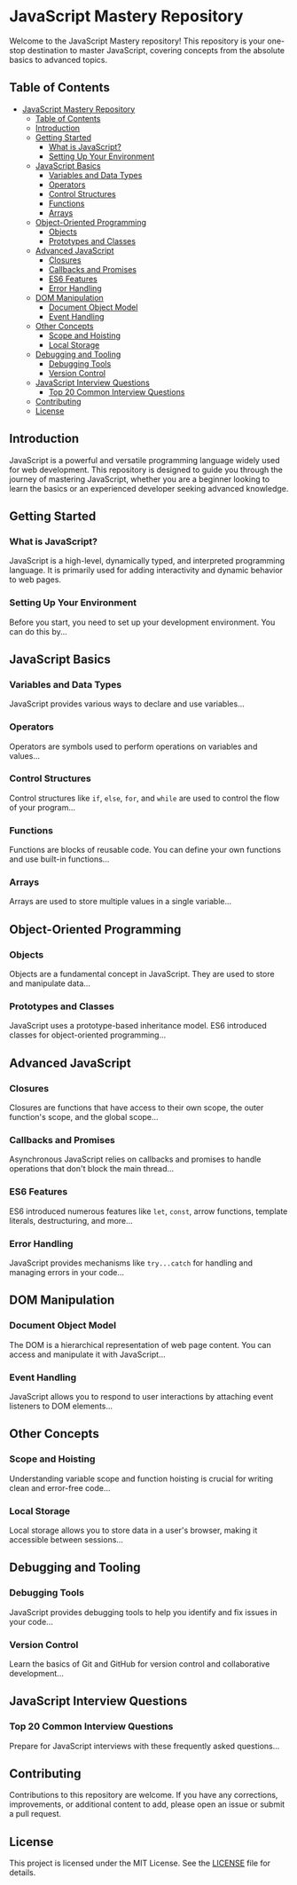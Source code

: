 
# JavaScript Mastery Repository

Welcome to the JavaScript Mastery repository! This repository is your one-stop destination to master JavaScript, covering concepts from the absolute basics to advanced topics.

## Table of Contents
- [JavaScript Mastery Repository](#javascript-mastery-repository)
  - [Table of Contents](#table-of-contents)
  - [Introduction](#introduction)
  - [Getting Started](#getting-started)
    - [What is JavaScript?](#what-is-javascript)
    - [Setting Up Your Environment](#setting-up-your-environment)
  - [JavaScript Basics](#javascript-basics)
    - [Variables and Data Types](#variables-and-data-types)
    - [Operators](#operators)
    - [Control Structures](#control-structures)
    - [Functions](#functions)
    - [Arrays](#arrays)
  - [Object-Oriented Programming](#object-oriented-programming)
    - [Objects](#objects)
    - [Prototypes and Classes](#prototypes-and-classes)
  - [Advanced JavaScript](#advanced-javascript)
    - [Closures](#closures)
    - [Callbacks and Promises](#callbacks-and-promises)
    - [ES6 Features](#es6-features)
    - [Error Handling](#error-handling)
  - [DOM Manipulation](#dom-manipulation)
    - [Document Object Model](#document-object-model)
    - [Event Handling](#event-handling)
  - [Other Concepts](#other-concepts)
    - [Scope and Hoisting](#scope-and-hoisting)
    - [Local Storage](#local-storage)
  - [Debugging and Tooling](#debugging-and-tooling)
    - [Debugging Tools](#debugging-tools)
    - [Version Control](#version-control)
  - [JavaScript Interview Questions](#javascript-interview-questions)
    - [Top 20 Common Interview Questions](#top-20-common-interview-questions)
  - [Contributing](#contributing)
  - [License](#license)

## Introduction
JavaScript is a powerful and versatile programming language widely used for web development. This repository is designed to guide you through the journey of mastering JavaScript, whether you are a beginner looking to learn the basics or an experienced developer seeking advanced knowledge.

## Getting Started
### What is JavaScript?
JavaScript is a high-level, dynamically typed, and interpreted programming language. It is primarily used for adding interactivity and dynamic behavior to web pages.

### Setting Up Your Environment
Before you start, you need to set up your development environment. You can do this by...

## JavaScript Basics
### Variables and Data Types
JavaScript provides various ways to declare and use variables...

### Operators
Operators are symbols used to perform operations on variables and values...

### Control Structures
Control structures like `if`, `else`, `for`, and `while` are used to control the flow of your program...

### Functions
Functions are blocks of reusable code. You can define your own functions and use built-in functions...

### Arrays
Arrays are used to store multiple values in a single variable...

## Object-Oriented Programming
### Objects
Objects are a fundamental concept in JavaScript. They are used to store and manipulate data...

### Prototypes and Classes
JavaScript uses a prototype-based inheritance model. ES6 introduced classes for object-oriented programming...

## Advanced JavaScript
### Closures
Closures are functions that have access to their own scope, the outer function's scope, and the global scope...

### Callbacks and Promises
Asynchronous JavaScript relies on callbacks and promises to handle operations that don't block the main thread...

### ES6 Features
ES6 introduced numerous features like `let`, `const`, arrow functions, template literals, destructuring, and more...

### Error Handling
JavaScript provides mechanisms like `try...catch` for handling and managing errors in your code...

## DOM Manipulation
### Document Object Model
The DOM is a hierarchical representation of web page content. You can access and manipulate it with JavaScript...

### Event Handling
JavaScript allows you to respond to user interactions by attaching event listeners to DOM elements...

## Other Concepts
### Scope and Hoisting
Understanding variable scope and function hoisting is crucial for writing clean and error-free code...

### Local Storage
Local storage allows you to store data in a user's browser, making it accessible between sessions...

## Debugging and Tooling
### Debugging Tools
JavaScript provides debugging tools to help you identify and fix issues in your code...

### Version Control
Learn the basics of Git and GitHub for version control and collaborative development...

## JavaScript Interview Questions
### Top 20 Common Interview Questions
Prepare for JavaScript interviews with these frequently asked questions...

## Contributing
Contributions to this repository are welcome. If you have any corrections, improvements, or additional content to add, please open an issue or submit a pull request.

## License
This project is licensed under the MIT License. See the [LICENSE](LICENSE) file for details.
